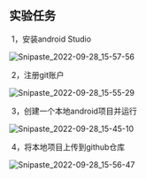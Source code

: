## 实验任务

​	1，安装android Studio

![Snipaste_2022-09-28_15-57-56](/Users/linjiangpeng/Desktop/screenshot/Snipaste_2022-09-28_15-57-56.png)

​	2，注册git账户

![Snipaste_2022-09-28_15-55-29](/Users/linjiangpeng/Desktop/screenshot/Snipaste_2022-09-28_15-55-29.png)

​	3，创建一个本地android项目并运行

![Snipaste_2022-09-28_15-45-10](/Users/linjiangpeng/Desktop/screenshot/Snipaste_2022-09-28_15-45-10.png)

​	4，将本地项目上传到github仓库

![Snipaste_2022-09-28_15-56-47](/Users/linjiangpeng/Desktop/screenshot/Snipaste_2022-09-28_15-56-47.png)